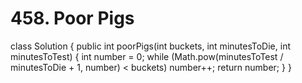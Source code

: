 # 458. Poor Pigs

class Solution { public int poorPigs\(int buckets, int minutesToDie, int minutesToTest\) { int number = 0; while \(Math.pow\(minutesToTest / minutesToDie + 1, number\) &lt; buckets\) number++; return number; } }

